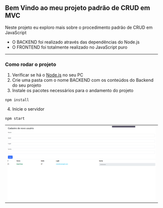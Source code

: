 ## Bem Vindo ao meu projeto padrão de CRUD em MVC

Neste projeto eu exploro mais sobre o procedimento padrão de CRUD em JavaScript

- O BACKEND foi realizado através das dependências do Node.js
- O FRONTEND foi totalmente realizado no JavaScript puro

---

### Como rodar o projeto

1. Verificar se há o [Node.js](https://nodejs.org/en) no seu PC
2. Crie uma pasta com o nome BACKEND com os conteúdos do Backend do seu projeto
3. Instale os pacotes necessários para o andamento do projeto
```
npm install
```
4. Inicie o servidor
```
npm start
```

<table width="100%">
<tr width="100%">
<td>
<img src="/SAMPLE.png">
</td>
</tr>
</table>